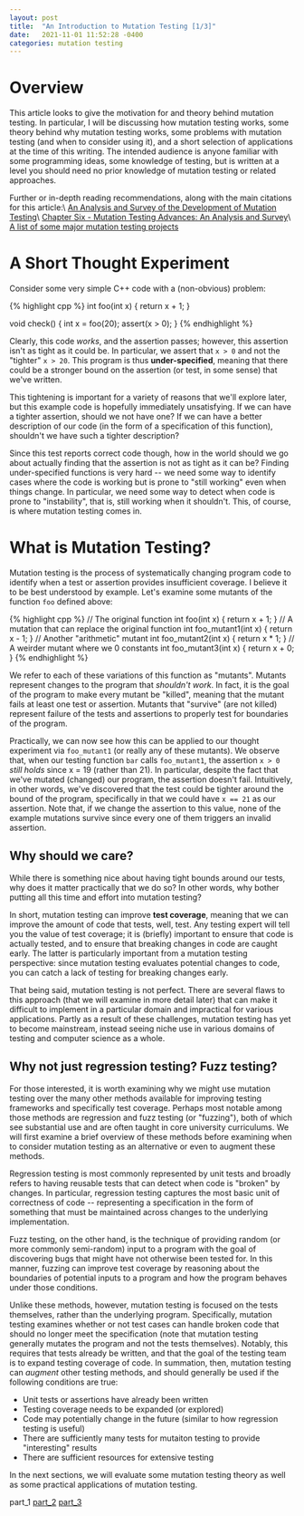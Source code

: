 ```yaml
---
layout: post
title:  "An Introduction to Mutation Testing [1/3]"
date:   2021-11-01 11:52:28 -0400
categories: mutation testing
---
```


# Overview

This article looks to give the motivation for and theory behind mutation testing.  In particular, I will be discussing how mutation testing works, some theory behind why mutation testing works, some problems with mutation testing (and when to consider using it), and a short selection of applications at the time of this writing.  The intended audience is anyone familiar with some programming ideas, some knowledge of testing, but is written at a level you should need no prior knowledge of mutation testing or related approaches.

Further or in-depth reading recommendations, along with the main citations for this article:\\
[An Analysis and Survey of the Development of Mutation Testing](https://ieeexplore.ieee.org/document/5487526)\\
[Chapter Six - Mutation Testing Advances: An Analysis and Survey](https://www.sciencedirect.com/science/article/abs/pii/S0065245818300305)\\
[A list of some major mutation testing projects](https://awesomeopensource.com/projects/mutation-testing)

# A Short Thought Experiment

Consider some very simple C++ code with a (non-obvious) problem:

{% highlight cpp %}
int foo(int x) {
  return x + 1;
}

void check() {
  int x = foo(20);
  assert(x > 0);
}
{% endhighlight %}

Clearly, this code _works_, and the assertion passes; however, this assertion isn't as tight as it could be.  In particular, we assert that `x > 0` and not the "tighter" `x > 20`.  This program is thus **under-specified**, meaning that there could be a stronger bound on the assertion (or test, in some sense) that we've written.

This tightening is important for a variety of reasons that we'll explore later, but this example code is hopefully immediately unsatisfying.  If we can have a tighter assertion, should we not have one?  If we can have a better description of our code (in the form of a specification of this function), shouldn't we have such a tighter description?

Since this test reports correct code though, how in the world should we go about actually finding that the assertion is not as tight as it can be?  Finding under-specified functions is very hard -- we need some way to identify cases where the code is working but is prone to "still working" even when things change.  In particular, we need some way to detect when code is prone to "instability", that is, still working when it shouldn't.  This, of course, is where mutation testing comes in.

# What is Mutation Testing?

Mutation testing is the process of systematically changing program code to identify when a test or assertion provides insufficient coverage.  I believe it to be best understood by example.  Let's examine some mutants of the function `foo` defined above:

{% highlight cpp %}
// The original function
int foo(int x) {
  return x + 1;
}
// A mutation that can replace the original function
int foo_mutant1(int x) {
  return x - 1;
}
// Another "arithmetic" mutant
int foo_mutant2(int x) {
  return x * 1;
}
// A weirder mutant where we 0 constants
int foo_mutant3(int x) {
  return x + 0;
}
{% endhighlight %}

We refer to each of these variations of this function as "mutants".  Mutants represent changes to the program that _shouldn't work_.  In fact, it is the goal of the program to make every mutant be "killed", meaning that the mutant fails at least one test or assertion.  Mutants that "survive" (are not killed) represent failure of the tests and assertions to properly test for boundaries of the program.

Practically, we can now see how this can be applied to our thought experiment via `foo_mutant1` (or really any of these mutants).  We observe that, when our testing function `bar` calls `foo_mutant1`, the assertion `x > 0` _still holds_ since x = 19 (rather than 21).  In particular, despite the fact that we've mutated (changed) our program, the assertion doesn't fail.  Intuitively, in other words, we've discovered that the test could be tighter around the bound of the program, specifically in that we could have `x == 21` as our assertion.  Note that, if we change the assertion to this value, none of the example mutations survive since every one of them triggers an invalid assertion.

## Why should we care?

While there is something nice about having tight bounds around our tests, why does it matter practically that we do so?  In other words, why bother putting all this time and effort into mutation testing?

In short, mutation testing can improve **test coverage**, meaning that we can improve the amount of code that tests, well, test.  Any testing expert will tell you the value of test coverage; it is (briefly) important to ensure that code is actually tested, and to ensure that breaking changes in code are caught early.  The latter is particularly important from a mutation testing perspective: since mutation testing evaluates potential changes to code, you can catch a lack of testing for breaking changes early.

That being said, mutation testing is not perfect.  There are several flaws to this approach (that we will examine in more detail later) that can make it difficult to implement in a particular domain and impractical for various applications.  Partly as a result of these challenges, mutation testing has yet to become mainstream, instead seeing niche use in various domains of testing and computer science as a whole.

## Why not just regression testing?  Fuzz testing?

For those interested, it is worth examining why we might use mutation testing over the many other methods available for improving testing frameworks and specifically test coverage.  Perhaps most notable among those methods are regression and fuzz testing (or "fuzzing"), both of which see substantial use and are often taught in core university curriculums.  We will first examine a brief overview of these methods before examining when to consider mutation testing as an alternative or even to augment these methods.

Regression testing is most commonly represented by unit tests and broadly refers to having reusable tests that can detect when code is "broken" by changes.  In particular, regression testing captures the most basic unit of correctness of code -- representing a specification in the form of something that must be maintained across changes to the underlying implementation.

Fuzz testing, on the other hand, is the technique of providing random (or more commonly semi-random) input to a program with the goal of discovering bugs that might have not otherwise been tested for.  In this manner, fuzzing can improve test coverage by reasoning about the boundaries of potential inputs to a program and how the program behaves under those conditions.

Unlike these methods, however, mutation testing is focused on the tests themselves, rather than the underlying program.  Specifically, mutation testing examines whether or not test cases can handle broken code that should no longer meet the specification (note that mutation testing generally mutates the program and not the tests themselves).  Notably, this requires that tests already be written, and that the goal of the testing team is to expand testing coverage of code.  In summation, then, mutation testing can _augment_ other testing methods, and should generally be used if the following conditions are true:

* Unit tests or assertions have already been written
* Testing coverage needs to be expanded (or explored)
* Code may potentially change in the future (similar to how regression testing is useful)
* There are sufficiently many tests for mutaiton testing to provide "interesting" results
* There are sufficient resources for extensive testing

In the next sections, we will evaluate some mutation testing theory as well as some practical applications of mutation testing.

part_1 [part_2](http://127.0.0.1:4000/~dgeisler/mutation/testing/2021/11/07/mutation-testing2.html) [part_3](http://127.0.0.1:4000/~dgeisler/mutation/testing/2021/11/08/mutation-testing3.html)